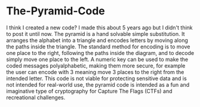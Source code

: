 # The-Pyramid-Code
I think I created a new code? I made this about 5 years ago but I didn't think to post it until now.
The pyramid is a hand solvable simple substitution. It arranges the alphabet into a triangle and encodes letters by moving along the paths inside the triangle. The standard method for encoding is to move one place to the right, following the paths inside the diagram, and to decode simply move one place to the left. A numeric key can be used to make the coded messages polyalphabetic, making them more secure, for example the user can encode with 3 meaning move 3 places to the right from the intended letter. This code is not viable for protecting sensitive data and is not intended for real-world use, the pyramid code is intended as a fun and imaginative type of cryptography for Capture The Flags (CTFs) and recreational challenges.

